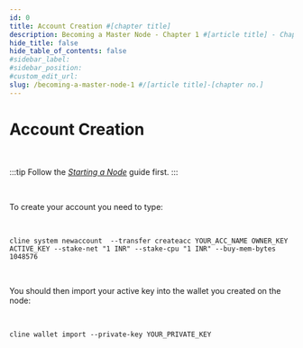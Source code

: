 ```yaml
---
id: 0
title: Account Creation #[chapter title]
description: Becoming a Master Node - Chapter 1 #[article title] - Chapter [chapter no.]
hide_title: false
hide_table_of_contents: false
#sidebar_label:
#sidebar_position:
#custom_edit_url:
slug: /becoming-a-master-node-1 #/[article title]-[chapter no.]
---
```


# Account Creation

<br/>

:::tip
Follow the [*Starting a Node*](./becoming-a-master-node-2) guide first.
:::

<br/>

To create your account you need to type:

<br/>

```shell
cline system newaccount  --transfer createacc YOUR_ACC_NAME OWNER_KEY ACTIVE_KEY --stake-net "1 INR" --stake-cpu "1 INR" --buy-mem-bytes 1048576
```

<br/>

You should then import your active key into the wallet you created on the node:

<br/>

```shell
cline wallet import --private-key YOUR_PRIVATE_KEY
```
